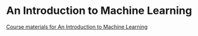 # An Introduction to Machine Learning

[Course materials for An Introduction to Machine Learning](https://training.csx.cam.ac.uk/bioinformatics/event/2116325)


